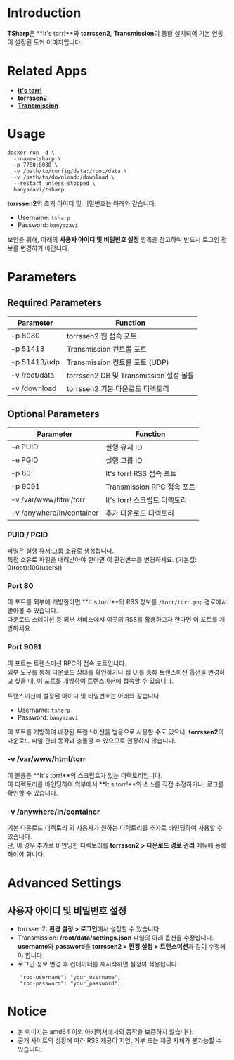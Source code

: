# Introduction

**TSharp**은 **It's torr!**와 **torrssen2**, **Transmission**이 통합 설치되어 기본 연동이 설정된 도커 이미지입니다.

# Related Apps

- [**It's torr!**](https://github.com/grollcake-torr/torr)
- [**torrssen2**](https://github.com/tarpha/torrssen2)
- [**Transmission**](https://transmissionbt.com/)

# Usage

```
docker run -d \
  --name=tsharp \
  -p 7780:8080 \
  -v /path/to/config/data:/root/data \
  -v /path/to/download:/download \
  --restart unless-stopped \
  banyazavi/tsharp
```

**torrssen2**의 초기 아이디 및 비밀번호는 아래와 같습니다.

- Username: `tsharp`
- Password: `banyazavi`

보안을 위해, 아래의 **사용자 아이디 및 비밀번호 설정** 항목을 참고하여 반드시 로그인 정보를 변경하기 바랍니다.

# Parameters

## Required Parameters

| Parameter | Function |
|-----------|----------|
| -p 8080 | torrssen2 웹 접속 포트 |
| -p 51413 | Transmission 컨트롤 포트 |
| -p 51413/udp | Transmission 컨트롤 포트 (UDP) |
| -v /root/data | torrssen2 DB 및 Transmission 설정 볼륨 |
| -v /download | torrssen2 기본 다운로드 디렉토리 |

## Optional Parameters

| Parameter | Function |
|-----------|----------|
| -e PUID | 실행 유저 ID |
| -e PGID | 실행 그룹 ID |
| -p 80 | It's torr! RSS 접속 포트 |
| -p 9091 | Transmission RPC 접속 포트 |
| -v /var/www/html/torr | It's torr! 스크립트 디렉토리 |
| -v /anywhere/in/container | 추가 다운로드 디렉토리 |

### PUID / PGID

파일은 실행 유저:그룹 소유로 생성됩니다.  
특정 소유로 파일을 내려받아야 한다면 이 환경변수를 변경하세요. (기본값: 0(root):100(users))

### Port 80

이 포트를 외부에 개방한다면 **It's torr!**의 RSS 정보를 `/torr/torr.php` 경로에서 받아볼 수 있습니다.  
다운로드 스테이션 등 외부 서비스에서 이곳의 RSS를 활용하고자 한다면 이 포트를 개방하세요.

### Port 9091

이 포트는 트랜스미션 RPC의 접속 포트입니다.  
외부 도구를 통해 다운로드 상태를 확인하거나 웹 UI를 통해 트랜스미션 옵션을 변경하고 싶을 때, 이 포트를 개방하여 트랜스미션에 접속할 수 있습니다.

트랜스미션에 설정된 아이디 및 비밀번호는 아래와 같습니다.

- Username: `tsharp`
- Password: `banyazavi`

이 포트를 개방하여 내장된 트랜스미션을 범용으로 사용할 수도 있으나, **torrssen2**의 다운로드 파일 관리 동작과 충돌할 수 있으므로 권장하지 않습니다.

### -v /var/www/html/torr

이 볼륨은 **It's torr!**의 스크립트가 있는 디렉토리입니다.  
이 디렉토리를 바인딩하여 외부에서 **It's torr!**의 소스를 직접 수정하거나, 로그를 확인할 수 있습니다.

### -v /anywhere/in/container

기본 다운로드 디렉토리 외 사용자가 원하는 디렉토리를 추가로 바인딩하여 사용할 수 있습니다.  
단, 이 경우 추가로 바인딩한 디렉토리를 **torrssen2 > 다운로드 경로 관리** 메뉴에 등록하여야 합니다.

# Advanced Settings

## 사용자 아이디 및 비밀번호 설정

- torrssen2: **환경 설정 > 로그인**에서 설정할 수 있습니다.
- Transmission: **/root/data/settings.json** 파일의 아래 옵션을 수정합니다.  
  **username**와 **password**을 **torrssen2 > 환경 설정 > 트랜스미션**과 같이 수정해야 합니다.
- 로그인 정보 변경 후 컨테이너를 재시작하면 설정이 적용됩니다.

```
    "rpc-username": "your_username",
    "rpc-password": "your_password",
```

# Notice

- 본 이미지는 amd64 이외 아키텍처에서의 동작을 보증하지 않습니다.
- 공개 사이트의 상황에 따라 RSS 제공이 지연, 거부 또는 제공 자체가 불가능할 수 있습니다.
